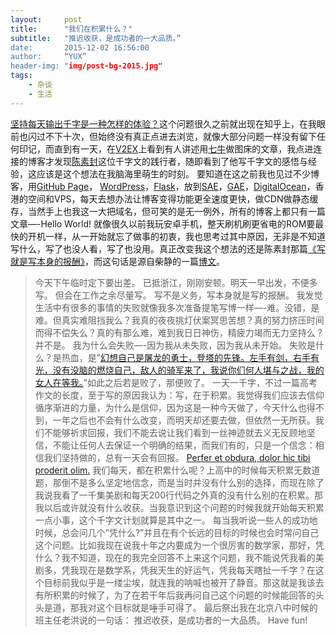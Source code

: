 ```yaml
---
layout:     post
title:      "我们在积累什么？"
subtitle:   "推迟收获，是成功者的一大品质。”
date:       2015-12-02 16:56:00
author:     “YUX”
header-img: "img/post-bg-2015.jpg"
tags:
	- 杂谈
	- 生活
---
```


[坚持每天输出千字是一种怎样的体验？](http://www.zhihu.com/question/31783718)这个问题很久之前就出现在知乎上，在我眼前也闪过不下十次，但始终没有真正点进去浏览，就像大部分问题一样没有留下任何印记，而直到有一天，在[V2EX](https://v2ex.com/)上看到有人讲述用[七牛](https://portal.qiniu.com/signup?code=3llo7rn63bsya)做图床的文章，我点进连接的博客才发现[陈素封](http://cnfeat.com/)这位千字文的践行者，随即看到了他写千字文的感悟与经验，这应该是这个想法在我脑海里萌生的时刻。
要知道在这之前我也见过不少博客，用[GitHub Page](https://pages.github.com/)， [WordPress](https://wordpress.com/)，[Flask](http://flask.pocoo.org/)，放到[SAE](http://sae.sina.com.cn/)，[GAE](https://cloud.google.com/appengine)，[DigitalOcean](https://www.digitalocean.com/?refcode=7f7d2441b8df)，香港的空间和VPS，每天去想办法让博客变得功能更全速度更快，做CDN做静态缓存，当然手上也我这一大把域名，但可笑的是无一例外，所有的博客上都只有一篇文章—-Hello World! 就像很久以前我玩安卓手机，整天刷机刷更省电的ROM要最快的开机一样，从一开始就忘了做事的初衷，我也思考过其中原因，无非是不知道写什么，写了也没人看，写了也没用。真正改变我这个想法的还是陈素封那篇[《写就是写本身的报酬》](http://cnfeat.com/blog/2015/09/15/what-i-give-is-what-i-get/)，而这句话是源自柴静的一篇[博文](http://www.yijingwenhua.cn/s/blog_48b0d37b010002ed.html)。
> 今天下午临时定下要出差。
> 已抵浙江，刚刚安顿。明天一早出发，不便多写。
> 但会在工作之余尽量写。
> 写不是义务，写本身就是写的报酬。
我发觉生活中有很多的事情的失败就像我多次准备提笔写博一样—-难。没错，是难。但真实难阻挡我么？我真的夜夜挑灯伏案冥思苦想？真的努力挤压时间而得不偿失么？真的有那么难，难到我日日神伤，精疲力竭而无力坚持么？并不是。
我为什么会失败—-因为我从未失败，因为我从未开始。
失败是什么？是热血，是”[幻想自己是屠龙的勇士，登塔的先锋。左手有剑，右手有光，没有没脑的燃烧自己，敌人的骑军来了，我说你们何人堪与之战，我的女人在等我。](http://www.zhihu.com/question/22921426/answer/23330366)”如此之后若是败了，那便败了。
一天一千字，不过一篇高考作文的长度，至于写的原因我认为：写，在于积累。我觉得我们应该去信仰循序渐进的力量，为什么是信仰，因为这是一种今天做了，今天什么也得不到，一年之后也不会有什么改变，而明天却还要去做，但依然一无所获。我们不能够祈求回报，我们不能去说让我们看到一丝神迹就去义无反顾地坚信，不能让任何人去保证一个明确的结果，而我们有的，只是一个信念：相信我们坚持做的，总有一天会有回报。
[Perfer et obdura, dolor hic tibi proderit olim.](https://translate.google.com/#la/zh-CN/Perfer%20et%20obdura%2C%20dolor%20hic%20tibi%20proderit%20olim)
我们每天，都在积累什么呢？上高中的时候每天积累无数道题，那倒不是多么坚定地信念，而是当时并没有什么别的选择，而现在除了我说我看了一千集美剧和每天200行代码之外真的没有什么别的在积累。那我以后或许就没有什么收获。当我意识到这个问题的时候我就开始每天积累一点小事，这个千字文计划就算是其中之一。
每当我听说一些人的成功地时候，总会问几个”凭什么?”并且在有个长远的目标的时候也会时常问自己这个问题。比如我现在说我十年之内要成为一个很厉害的数学家，那好，凭什么？我不知道，现在的我完全回答不上来这个问题，我不能说凭我看的美剧多，凭我现在是数学系，凭我天生的好运气，凭我每天瞎扯一千字？在这个目标前我似乎是一缕尘埃，就连我的呐喊也被开了静音。那这就是我该去有所积累的时候了，为了在若干年后我再问自己这个问题的时候能回答的头头是道，那我对这个目标就是唾手可得了。
最后祭出我在北京八中时候的班主任老洪说的一句话：
推迟收获，是成功者的一大品质。
Have fun!
